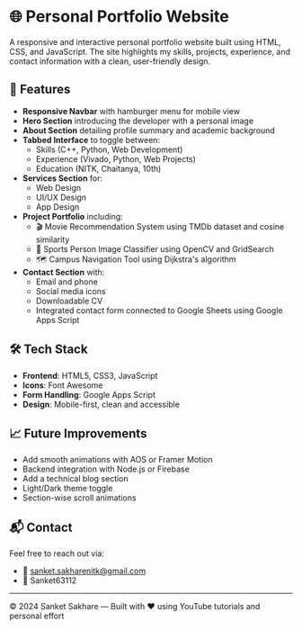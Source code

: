 # 🌐 Personal Portfolio Website

A responsive and interactive personal portfolio website built using HTML, CSS, and JavaScript. The site highlights my skills, projects, experience, and contact information with a clean, user-friendly design.

## 🚀 Features

- **Responsive Navbar** with hamburger menu for mobile view
- **Hero Section** introducing the developer with a personal image
- **About Section** detailing profile summary and academic background
- **Tabbed Interface** to toggle between:
  - Skills (C++, Python, Web Development)
  - Experience (Vivado, Python, Web Projects)
  - Education (NITK, Chaitanya, 10th)
- **Services Section** for:
  - Web Design
  - UI/UX Design
  - App Design
- **Project Portfolio** including:
  - 🎬 Movie Recommendation System using TMDb dataset and cosine similarity
  - 🏅 Sports Person Image Classifier using OpenCV and GridSearch
  - 🗺️ Campus Navigation Tool using Dijkstra's algorithm
- **Contact Section** with:
  - Email and phone
  - Social media icons
  - Downloadable CV
  - Integrated contact form connected to Google Sheets using Google Apps Script

## 🛠️ Tech Stack

- **Frontend**: HTML5, CSS3, JavaScript
- **Icons**: Font Awesome
- **Form Handling**: Google Apps Script
- **Design**: Mobile-first, clean and accessible

## 📈 Future Improvements

- Add smooth animations with AOS or Framer Motion
- Backend integration with Node.js or Firebase
- Add a technical blog section
- Light/Dark theme toggle
- Section-wise scroll animations


## 📬 Contact

Feel free to reach out via:

- 📧 sanket.sakharenitk@gmail.com  
- 📱 Sanket63112  

---

© 2024 Sanket Sakhare — Built with ❤️ using YouTube tutorials and personal effort
